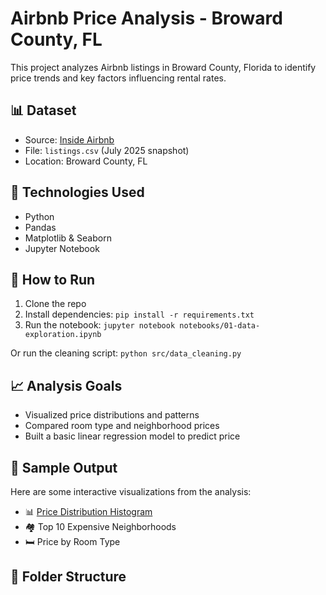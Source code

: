 # Airbnb Price Analysis - Broward County, FL

This project analyzes Airbnb listings in Broward County, Florida to identify price trends and key factors influencing rental rates.

## 📊 Dataset

- Source: [Inside Airbnb](http://insideairbnb.com/get-the-data.html)
- File: `listings.csv` (July 2025 snapshot)
- Location: Broward County, FL

## 🔧 Technologies Used

- Python
- Pandas
- Matplotlib & Seaborn
- Jupyter Notebook

## 🚀 How to Run

1. Clone the repo
2. Install dependencies:
   `pip install -r requirements.txt`
3. Run the notebook:
   `jupyter notebook notebooks/01-data-exploration.ipynb`

Or run the cleaning script:
`python src/data_cleaning.py`

## 📈 Analysis Goals

- Visualized price distributions and patterns
- Compared room type and neighborhood prices
- Built a basic linear regression model to predict price


## 📌 Sample Output

Here are some interactive visualizations from the analysis:

- 📊 [Price Distribution Histogram](output/price_distribution.html)
- 🏘️ Top 10 Expensive Neighborhoods
- 🛏️ Price by Room Type


## 📁 Folder Structure
